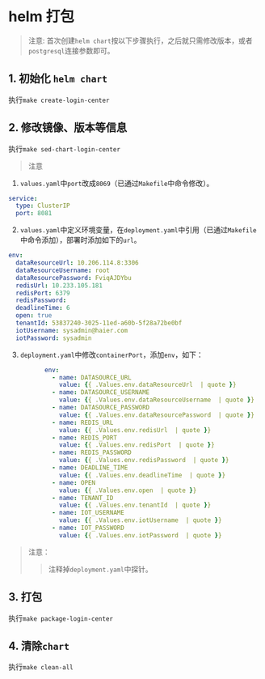 # helm 打包

> 注意: 首次创建`helm chart`按以下步骤执行，之后就只需修改版本，或者`postgresql`连接参数即可。

## 1. 初始化 `helm chart`

执行`make create-login-center`

## 2. 修改镜像、版本等信息

执行`make sed-chart-login-center`

> 注意

1. `values.yaml`中`port`改成`8069`（已通过`Makefile`中命令修改）。

```yaml
service:
  type: ClusterIP
  port: 8081
```

2. `values.yaml`中定义环境变量，在`deployment.yaml`中引用（已通过`Makefile`中命令添加），部署时添加如下的`url`。

```yaml
env:
  dataResourceUrl: 10.206.114.8:3306
  dataResourceUsername: root
  dataResourcePassword: FviqAJDYbu
  redisUrl: 10.233.105.181
  redisPort: 6379
  redisPassword:
  deadlineTime: 6
  open: true
  tenantId: 53837240-3025-11ed-a60b-5f28a72be0bf
  iotUsername: sysadmin@haier.com
  iotPassword: sysadmin
```

3. `deployment.yaml`中修改`containerPort`，添加`env`，如下：

```yaml
          env:
            - name: DATASOURCE_URL
              value: {{ .Values.env.dataResourceUrl  | quote }}
            - name: DATASOURCE_USERNAME
              value: {{ .Values.env.dataResourceUsername  | quote }}
            - name: DATASOURCE_PASSWORD
              value: {{ .Values.env.dataResourcePassword  | quote }}
            - name: REDIS_URL
              value: {{ .Values.env.redisUrl  | quote }}
            - name: REDIS_PORT
              value: {{ .Values.env.redisPort  | quote }}
            - name: REDIS_PASSWORD
              value: {{ .Values.env.redisPassword  | quote }}
            - name: DEADLINE_TIME
              value: {{ .Values.env.deadlineTime  | quote }}
            - name: OPEN
              value: {{ .Values.env.open  | quote }}
            - name: TENANT_ID
              value: {{ .Values.env.tenantId  | quote }}
            - name: IOT_USERNAME
              value: {{ .Values.env.iotUsername  | quote }}
            - name: IOT_PASSWORD
              value: {{ .Values.env.iotPassword  | quote }}
```

> 注意：
> > 注释掉`deployment.yaml`中探针。

## 3. 打包

执行`make package-login-center`

## 4. 清除`chart`

执行`make clean-all`

